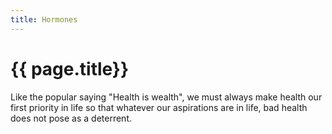 ```yaml
---
title: Hormones
---
```


# {{ page.title}}

Like the popular saying "Health is wealth", we must always make health our first priority in life so that whatever our aspirations are in life, bad health does not pose as a deterrent.
